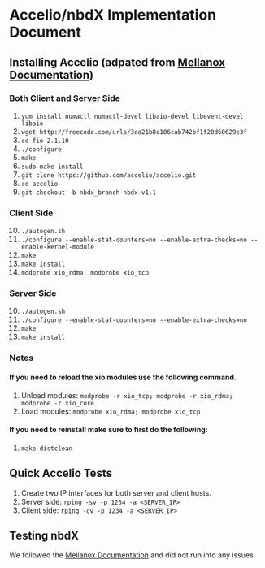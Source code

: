 # Accelio/nbdX Implementation Document

## Installing Accelio (adpated from [Mellanox Documentation](https://community.mellanox.com/docs/DOC-2113))

### Both Client and Server Side

1. `yum install numactl numactl-devel libaio-devel libevent-devel libaio`
2. `wget http://freecode.com/urls/3aa21b8c106cab742bf1f20d60629e3f`
3. `cd fio-2.1.10`
4. `./configure`
5. `make`
6. `sudo make install`
7. `git clone https://github.com/accelio/accelio.git`
8. `cd accelio`
9. `git checkout -b nbdx_branch nbdx-v1.1`

### Client Side

10. `./autogen.sh`
11. `./configure --enable-stat-counters=no --enable-extra-checks=no --enable-kernel-module`
12. `make`
13. `make install`
14. `modprobe xio_rdma; modprobe xio_tcp`

### Server Side

10. `./autogen.sh`
11. `./configure --enable-stat-counters=no --enable-extra-checks=no`
12. `make`
13. `make install`

### Notes

#### If you need to reload the xio modules use the following command.

1. Unload modules: `modprobe -r xio_tcp; modprobe -r xio_rdma; modprobe -r xio_core`
2. Load modules: `modprobe xio_rdma; modprobe xio_tcp` 

#### If you need to reinstall make sure to first do the following:

1. `make distclean`

## Quick Accelio Tests

1. Create two IP interfaces for both server and client hosts.
2. Server side: `rping -sv -p 1234 -a <SERVER_IP>`
3. Client side: `rping -cv -p 1234 -a <SERVER_IP>`

## Testing nbdX

We followed the [Mellanox Documentation](https://community.mellanox.com/docs/DOC-1528) and did not run into any issues.

